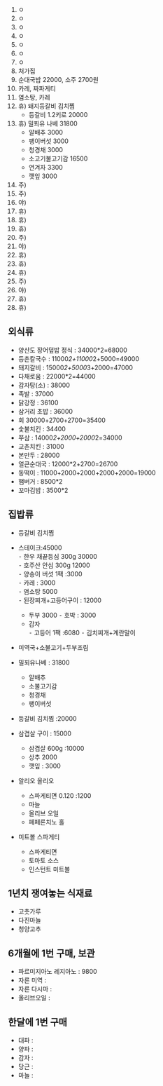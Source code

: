 1. ㅇ
2. ㅇ
3. ㅇ
4. ㅇ
5. ㅇ
6. ㅇ
7. ㅇ
8. 처가집
9. 순대국밥 22000, 소주 2700원
10. 카레, 짜파게티
11. 염소탕, 카레
12. 휴) 돼지등갈비 김치찜
	- 등갈비 1.2키로 20000
13. 휴) 밀푀유 나베 31800
	- 알배추 3000
	- 팽이버섯 3000
	- 청경채 3000
	- 소고기불고기감 16500
	- 연겨자 3300
	- 깻잎 3000
14. 주) 
15. 주) 
16. 야) 
17. 휴) 
18. 휴) 
19. 휴) 
20. 주) 
21. 야) 
22. 휴) 
23. 휴) 
24. 휴) 
25. 주) 
26. 야) 
27. 휴) 
28. 휴) 

## 외식류

- 양산도 장어덮밥 정식 : 34000*2=68000
- 등촌칼국수 : 11000*2+11000*2+5000=49000
- 돼지갈비 : 15000*2+5000*3+2000=47000
- 다채로움 : 22000*2=44000
- 감자탕(소) : 38000
- 족발 : 37000
- 닭강정 : 36100
- 삼거리 초밥 : 36000
- 회 30000+2700+2700=35400
- 숯불치킨 : 34400
- 쭈삼 : 14000*2+2000+2000*2=34000
- 교촌치킨 : 31000
- 본만두 : 28000
- 얼큰순대국 : 12000*2+2700=26700
- 동떡이 : 11000+2000+2000+2000+2000=19000
- 햄버거 : 8500*2
- 꼬마김밥 : 3500*2

## 집밥류

- 등갈비 김치찜

- 스테이크:45000  
	⁃ 한우 채끝등심 300g 30000  
	⁃ 호주산 안심 300g 12000  
	⁃ 양송이 버섯 1팩 :3000  
⁃ 카레 : 3000  
⁃ 염소탕  5000  
⁃ 된장찌개+고등어구이 : 12000 
	- 두부  3000 
	⁃ 호박 : 3000
	- 감자  
	⁃ 고등어 1팩 :6080
⁃ 김치찌개+계란말이 
- 미역국+소불고기+두부조림
- 밀푀유나베  : 31800 
	- 알배추
	- 소불고기감
	- 청경채
	- 팽이버섯
- 등갈비 김치찜 :20000
- 삼겹살 구이 : 15000 
	- 삼겹살 600g :10000 
	- 상추  2000
	- 깻잎 : 3000 
- 알리오 올리오 
	- 스파게티면 0.120 :1200  
	- 마늘  
	- 올리브 오일  
	- 페페론치노 홀  
- 미트볼 스파게티 
	- 스파게티면 
	- 토마토 소스 
	- 인스턴트 미트볼  

## 1년치 쟁여놓는 식재료  

- 고춧가루
- 다진마늘
- 청양고추

## 6개월에 1번 구매, 보관

- 파르미지아노 레지아노 : 9800
- 자른 미역 : 
- 자른 다시마 : 
- 올리브오일 : 

## 한달에 1번 구매

- 대파 : 
- 양파 : 
- 감자 : 
- 당근 : 
- 마늘 : 